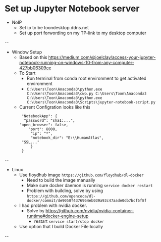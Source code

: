 
# Set up Jupyter Notebook server
* NoIP
  * Set ip to be toondesktop.ddns.net
  * Set up port forwording on my TP-link to my desktop computer

--
* Window Setup
  * Based on this https://medium.com/@joelclay/access-your-jupyter-notebook-running-on-windows-10-from-any-computer-427bb06309ce
  * To Start
    * Run terminal from conda root environment to get activated environment
    * `C:\Users\Toon\Anaconda3\python.exe C:\Users\Toon\Anaconda3\cwp.py C:\Users\Toon\Anaconda3 C:\Users\Toon\Anaconda3\python.exe C:\Users\Toon\Anaconda3\Scripts\jupyter-notebook-script.py`
  * Current Configration looks like this
    ``` {
     "NotebookApp": {
      "password": "sha1:...",
	"open_browser": false,
        "port": 8000,
         "ip": "*",
         "notebook_dir": "E:\\HumanAtlas",
	 "SSL..."
         }
     }
    ```
--
* Linux
  * Use floydhub image `https://github.com/floydhub/dl-docker`
    * Need to build the image manually
    * Make sure docker daemon is running `service docker restart`
    * Problem with building, solve by using `https://github.com/opencoca/dl-docker/commit/de9050f4376964eb039a93c47aade0db7bcf5f8f`
  * I had problem with nvidia docker.
    * Solve by https://github.com/nvidia/nvidia-container-runtime#docker-engine-setup
      * restart `service start/stop docker`
  * Use option that I build Docker File locally
  
--
